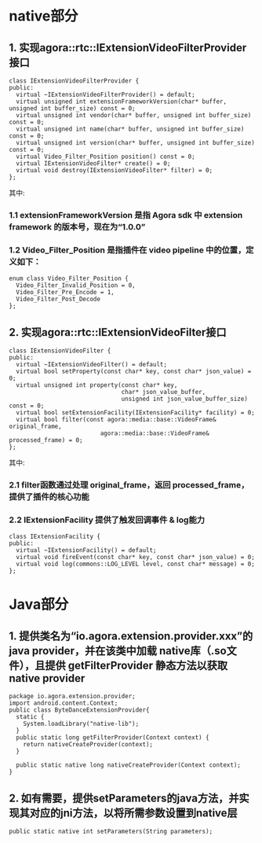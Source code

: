 # native部分
## 1. 实现agora::rtc::IExtensionVideoFilterProvider接口
```
class IExtensionVideoFilterProvider {
public:
  virtual ~IExtensionVideoFilterProvider() = default;
  virtual unsigned int extensionFrameworkVersion(char* buffer, unsigned int buffer_size) const = 0;
  virtual unsigned int vendor(char* buffer, unsigned int buffer_size) const = 0;
  virtual unsigned int name(char* buffer, unsigned int buffer_size) const = 0;
  virtual unsigned int version(char* buffer, unsigned int buffer_size) const = 0;
  virtual Video_Filter_Position position() const = 0;
  virtual IExtensionVideoFilter* create() = 0;
  virtual void destroy(IExtensionVideoFilter* filter) = 0;
};
```
其中:
### 1.1 extensionFrameworkVersion 是指 Agora sdk 中 extension framework 的版本号，现在为“1.0.0”
### 1.2 Video_Filter_Position 是指插件在 video pipeline 中的位置，定义如下：
```
enum class Video_Filter_Position {
  Video_Filter_Invalid_Position = 0,
  Video_Filter_Pre_Encode = 1,
  Video_Filter_Post_Decode
};
```
## 2. 实现agora::rtc::IExtensionVideoFilter接口

```
class IExtensionVideoFilter {
public:
  virtual ~IExtensionVideoFilter() = default;
  virtual bool setProperty(const char* key, const char* json_value) = 0;
  virtual unsigned int property(const char* key,
                                char* json_value_buffer,
								unsigned int json_value_buffer_size) const = 0;
  virtual bool setExtensionFacility(IExtensionFacility* facility) = 0;
  virtual bool filter(const agora::media::base::VideoFrame& original_frame,
                          agora::media::base::VideoFrame& processed_frame) = 0;
};
```
其中:
### 2.1 filter函数通过处理 original_frame，返回 processed_frame，提供了插件的核心功能
### 2.2 IExtensionFacility 提供了触发回调事件 & log能力
```
class IExtensionFacility {
public:
  virtual ~IExtensionFacility() = default;
  virtual void fireEvent(const char* key, const char* json_value) = 0;
  virtual void log(commons::LOG_LEVEL level, const char* message) = 0;
};
```

# Java部分
## 1. 提供类名为“io.agora.extension.provider.xxx”的java provider，并在该类中加载 native库（.so文件），且提供 getFilterProvider 静态方法以获取 native provider
```
package io.agora.extension.provider;
import android.content.Context;
public class ByteDanceExtensionProvider{
  static {
	System.loadLibrary("native-lib");
  }
  public static long getFilterProvider(Context context) {
	return nativeCreateProvider(context);
  }

  public static native long nativeCreateProvider(Context context);
}
```
## 2. 如有需要，提供setParameters的java方法，并实现其对应的jni方法，以将所需参数设置到native层
```
public static native int setParameters(String parameters);
```
